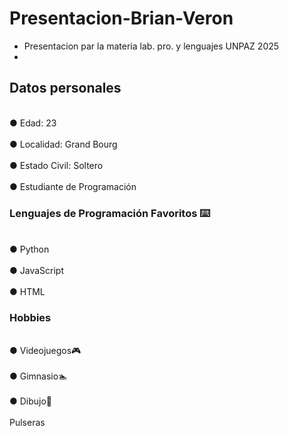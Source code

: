 # Presentacion-Brian-Veron
- Presentacion par la materia lab. pro. y lenguajes UNPAZ 2025
- 
## Datos personales
<br>● Edad: 23 <br>
<br>● Localidad: Grand Bourg<br>
<br>● Estado Civil: Soltero<br>
<br>● Estudiante de Programación<br>
### Lenguajes de Programación Favoritos ⌨️
<br>● Python<br>
<br>● JavaScript<br>
<br>● HTML<br>
### Hobbies
<br>● Videojuegos🎮<br>
<br>● Gimnasio🏊<br>
<br>● Dibujo🎵<br>
<br> Pulseras<br>
